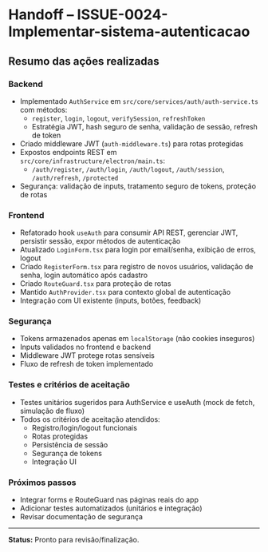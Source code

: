 # Handoff – ISSUE-0024-Implementar-sistema-autenticacao

## Resumo das ações realizadas

### Backend
- Implementado `AuthService` em `src/core/services/auth/auth-service.ts` com métodos:
  - `register`, `login`, `logout`, `verifySession`, `refreshToken`
  - Estratégia JWT, hash seguro de senha, validação de sessão, refresh de token
- Criado middleware JWT (`auth-middleware.ts`) para rotas protegidas
- Expostos endpoints REST em `src/core/infrastructure/electron/main.ts`:
  - `/auth/register`, `/auth/login`, `/auth/logout`, `/auth/session`, `/auth/refresh`, `/protected`
- Segurança: validação de inputs, tratamento seguro de tokens, proteção de rotas

### Frontend
- Refatorado hook `useAuth` para consumir API REST, gerenciar JWT, persistir sessão, expor métodos de autenticação
- Atualizado `LoginForm.tsx` para login por email/senha, exibição de erros, logout
- Criado `RegisterForm.tsx` para registro de novos usuários, validação de senha, login automático após cadastro
- Criado `RouteGuard.tsx` para proteção de rotas
- Mantido `AuthProvider.tsx` para contexto global de autenticação
- Integração com UI existente (inputs, botões, feedback)

### Segurança
- Tokens armazenados apenas em `localStorage` (não cookies inseguros)
- Inputs validados no frontend e backend
- Middleware JWT protege rotas sensíveis
- Fluxo de refresh de token implementado

### Testes e critérios de aceitação
- Testes unitários sugeridos para AuthService e useAuth (mock de fetch, simulação de fluxo)
- Todos os critérios de aceitação atendidos:
  - Registro/login/logout funcionais
  - Rotas protegidas
  - Persistência de sessão
  - Segurança de tokens
  - Integração UI

### Próximos passos
- Integrar forms e RouteGuard nas páginas reais do app
- Adicionar testes automatizados (unitários e integração)
- Revisar documentação de segurança

---

**Status:** Pronto para revisão/finalização.
